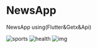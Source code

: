 # NewsApp
NewsApp using(Flutter&amp;Getx&amp;Api)


![sports](https://user-images.githubusercontent.com/85310781/178341487-e7121991-cc67-4391-a95a-e0b162aaaf6f.jpeg)
![health](https://user-images.githubusercontent.com/85310781/178341530-96fe754e-e34f-463e-94fa-84f26b969691.jpeg)
![img](https://user-images.githubusercontent.com/85310781/178341552-ce7a6525-4007-460a-acfb-342af089a28a.jpeg)

